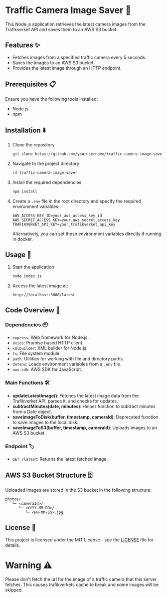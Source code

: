 # Traffic Camera Image Saver 📸

This Node.js application retrieves the latest camera images from the Trafikverket API and saves them to an AWS S3 bucket.

## Features ✨

- Fetches images from a specified traffic camera every 5 seconds.
- Saves the images to an AWS S3 bucket.
- Provides the latest image through an HTTP endpoint.

## Prerequisites 📋

Ensure you have the following tools installed:

- Node.js
- npm

## Installation ⬇️

1. Clone the repository
   ```sh
   git clone https://github.com/yourusername/traffic-camera-image-saver.git
   ```
2. Navigate to the project directory
   ```sh
   cd traffic-camera-image-saver
   ```
3. Install the required dependencies

   ```sh
   npm install
   ```

4. Create a `.env` file in the root directory and specify the required environment variables:

   ```
   AWS_ACCESS_KEY_ID=your_aws_access_key_id
   AWS_SECRET_ACCESS_KEY=your_aws_secret_access_key
   TRAFIKVERKET_API_KEY=your_trafikverket_api_key
   ```

   Alternatively, you can set these environment variables directly if running in docker.

## Usage 🚀

1. Start the application

   ```sh
   node index.js
   ```

2. Access the latest image at:
   ```
   http://localhost:3000/latest
   ```

## Code Overview 🧩

### Dependencies 📦

- `express`: Web framework for Node.js.
- `axios`: Promise based HTTP client.
- `xmlbuilder`: XML builder for Node.js.
- `fs`: File system module.
- `path`: Utilities for working with file and directory paths.
- `dotenv`: Loads environment variables from a `.env` file.
- `aws-sdk`: AWS SDK for JavaScript.

### Main Functions 🛠️

- **updateLatestImage()**: Fetches the latest image data from the Trafikverket API, parses it, and checks for updates.
- **subtractMinutes(date, minutes)**: Helper function to subtract minutes from a Date object.
- **saveImageToDisk(buffer, timestamp, cameraId)**: Deprecated function to save images to the local disk.
- **saveImageToS3(buffer, timestamp, cameraId)**: Uploads images to an AWS S3 bucket.

### Endpoint 🏷️

- `GET /latest`: Returns the latest fetched image.

## AWS S3 Bucket Structure 🗄️

Uploaded images are stored in the S3 bucket in the following structure:

```
photos/
   └─ <cameraId>/
      └─ <YYYY-MM-DD>/
         └─ <HH-MM-SS>.jpg
```

## License 📝

This project is licensed under the MIT License - see the [LICENSE](LICENSE) file for details.

# Warning ⚠️

Please don't fetch the url for the image of a traffic camera that this server fetches. This causes trafikverkets cache to break and some images will be skipped.
